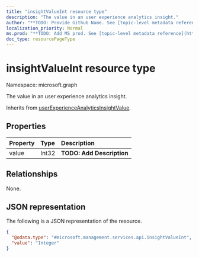 ```yaml
---
title: "insightValueInt resource type"
description: "The value in an user experience analytics insight."
author: "**TODO: Provide Github Name. See [topic-level metadata reference](https://msgo.azurewebsites.net/add/document/guidelines/metadata.html#topic-level-metadata)**"
localization_priority: Normal
ms.prod: "**TODO: Add MS prod. See [topic-level metadata reference](https://msgo.azurewebsites.net/add/document/guidelines/metadata.html#topic-level-metadata)**"
doc_type: resourcePageType
---
```


# insightValueInt resource type


Namespace: microsoft.graph

The value in an user experience analytics insight.


Inherits from [userExperienceAnalyticsInsightValue](../resources/userexperienceanalyticsinsightvalue.md).

## Properties
|Property|Type|Description|
|:---|:---|:---|
|value|Int32|**TODO: Add Description**|

## Relationships
None.

## JSON representation
The following is a JSON representation of the resource.
<!-- {
  "blockType": "resource",
  "@odata.type": "microsoft.management.services.api.insightValueInt"
}
-->
``` json
{
  "@odata.type": "#microsoft.management.services.api.insightValueInt",
  "value": "Integer"
}
```


